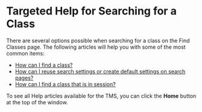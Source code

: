 # Targeted Help for Searching for a Class

There are several options possible when searching for a class on the Find Classes page. The following articles will help you with some of the most common items: 

- [How can I find a class?](../tms-administrators/classes/instructors/find-class.md)
- [How can I reuse search settings or create default settings on search pages?](../tms-administrators/fundamentals/reuse-search-settings-or-create-default-settings-on-search-pages.md)
- [How can I find a class that is in session?](../tms-administrators/classes/instructors/find-class-in-session.md)

To see all Help articles available for the TMS, you can click the **Home** button at the top of the window.